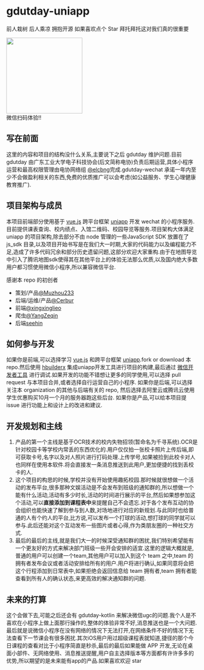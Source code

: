 # gdutday-uniapp 
前人栽树  后人乘凉  拥抱开源
如果喜欢点个 Star 拜托拜托这对我们真的很重要  

<img src="https://gdutday.gitee.io/textpage/images/pic14.jpg" width="200px" height="200px"></img>  
微信扫码体验!!

## 写在前面
这里的内容和项目的结构没什么关系,主要说下之后 gdutday 维护问题.目前 gdutday 由广东工业大学电子科技协会(后文简称电协)负责后期运营,具体小程序运营和最高权限管理由电协网络组 [@elcbng](https://github.com/elcbng)完成.gdutday-wechat 承诺一年内至少不会做盈利相关的东西,免费的优质推广可以会考虑(如公益服务、学生心理健康教育推广).

## 项目架构与成员
本项目前端部分使用基于 [vue.js](https://github.com/vuejs/vue) 跨平台框架 [uniapp](https://github.com/dcloudio/uni-app) 开发 wechat 的小程序服务.目前提供课表查询、校内绩点、入馆二维码、校园导览等服务.项目架构大体满足 uniapp 的项目架构,除去部分不由 node 管理的一些JavaScript SDK 放置在了 js_sdk 目录,以及项目开始书写是在我们大一时期,大家的代码能力以及编程能力不足,造成了许多代码冗余和部分历史遗留问题,这部分欢迎大家重构.由于在地图导览中引入了腾讯地图sdk使得其在其他平台上的体验无法那么优质,以及国内绝大多数用户都习惯使用微信小程序,所以兼容微信平台.

感谢本 repo 的初创者
- 策划/产品[@Muzhou233](https://github.com/Muzhou233)
- 后端/运维/产品[@Cerbur](https://github.com/Cerbur)
- 前端[@xingxinglieo](https://github.com/xingxinglieo)
- 爬虫[@YangZeqin](https://github.com/YangZeqin)
- 后端[seehin](https://github.com/seehin)

## 如何参与开发
如果你是前端,可以选择学习 [vue.js](https://github.com/vuejs/vue) 和跨平台框架 [uniapp](https://github.com/dcloudio/uni-app).fork or download 本 repo.然后使用 [hbuilderx](https://dcloud.io/hbuilderx.html) 集成uniapp开发工具进行项目的构建,最后通过 [微信开发者工具](https://developers.weixin.qq.com/miniprogram/dev/devtools/download.html) 进行调试.如果开发的功能不错想让更多的同学使用,可以选择 pull request 与本项目合并,或者选择自行运营自己的小程序.
如果你是后端,可以选择关注本 organization 的其他与后端有关的 repo, 然后选择去阿里云或腾讯云使用学生优惠购买10月一个月的服务器跑这些后台.
如果你是产品,可以给本项目提 issue 进行功能上和设计上的改进和建议.

## 开发规划和主线
1. 产品的第一个主线是基于OCR技术的校内失物招领(暂命名为千寻系统).OCR是针对校园卡等学校内常丢的东西优化的.用户仅仅拍一张校卡照片上传后端,即可获取卡号,名字以及对人照片进行打码处理.上传学号,如果被捡到此校卡对人也同样在使用本软件.将会直接发一条消息推送到此用户,更加便捷的找到丢校卡的人.
2. 这个项目的构思的时候,学校并没有开始使用趣拓校园.那时候就很想做一个活动的发布平台,很多那种文娱活动是不会发布到班级的通知群的,所以想做一个能有什么活动,活动有多少时长,活动的时间进行展示的平台,然后如果想参加这个活动,可以**直接添加到课程表中**来提醒自己不会遗忘.对于各个发布互动的协会组织也能快速了解到参与到人数,对场地进行对应的新规划.与此同时也给普通的人有个约人的平台,比方说,可以发布一个打球的活动,想打球的同学就可以参与.此后还能对这个互动发布一些图片或者心得,作为类朋友圈的一种社交方式.
3. 最后的最后的主线,就是我们大一的时候深受通知群的困扰,我们特别希望能有一个更友好的方式来解决部门班级一些开会安排的适宜.这里的逻辑大概就是,普通的用户可以创建一个team,其他用户可以加入到这个 team 之中,team 的拥有者发布会议或者活动安排给所有的用户.用户将进行确认,如果同意将会把这个行程添加到日常表中,如果拒绝会返回信息给 team 拥有者,team 拥有者能查看到所有人的确认状态,来更高效的解决通知群的问题.

## 未来的打算
这个会做下去,可能之后还会有 gdutday-kotlin 来解决微信ugc的问题.我个人是不喜欢在小程序上做上面那行操作的,整体的体验非常不好,消息推送也是一个大问题.最后就是说微信小程序在没有网络的情况下无法打开,在网络条件不好的情况下无法查看下一节课会有很多困扰.其次iOS用户用过超级课程表就知道,捷径的那个今日课程的查看对比于小程序简直是秒杀,最后的最后如果能做 APP 开发,无论在桌面小部件、无网络使用、消息推送提醒,用户自主选择版本等方面都有许许多多的优势,所以期望的是未来能有app的产品.如果喜欢欢迎 star
